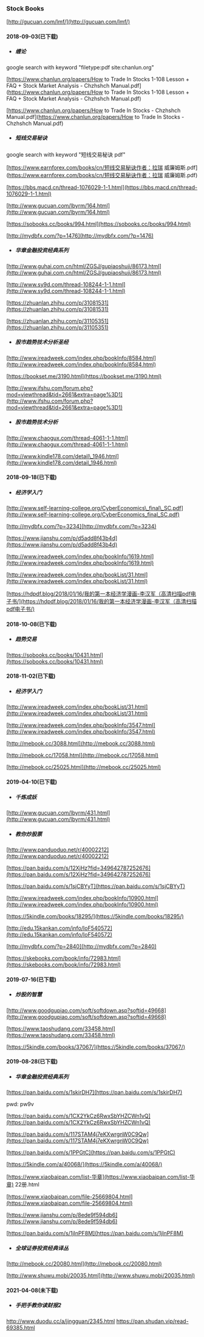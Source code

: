 ### Stock Books

[http://gucuan.com/lmf/](http://gucuan.com/lmf/)

#### 2018-09-03\(已下载\)

* ##### 缠论

google search with keyword "filetype:pdf site:chanlun.org"

[https://www.chanlun.org/papers/How to Trade In Stocks 1-108 Lesson + FAQ + Stock Market Analysis - Chzhshch Manual.pdf](https://www.chanlun.org/papers/How to Trade In Stocks 1-108 Lesson + FAQ + Stock Market Analysis - Chzhshch Manual.pdf)

[https://www.chanlun.org/papers/How to Trade In Stocks - Chzhshch Manual.pdf](https://www.chanlun.org/papers/How to Trade In Stocks - Chzhshch Manual.pdf)

* ##### 短线交易秘诀

google search with keyword "短线交易秘诀 pdf"

[https://www.earnforex.com/books/cn/短线交易秘诀作者：拉瑞 威廉姆斯.pdf](https://www.earnforex.com/books/cn/短线交易秘诀作者：拉瑞 威廉姆斯.pdf)

[https://bbs.macd.cn/thread-1076029-1-1.html](https://bbs.macd.cn/thread-1076029-1-1.html)

[http://www.gucuan.com/lbyrm/164.html](http://www.gucuan.com/lbyrm/164.html)

[https://sobooks.cc/books/994.html](https://sobooks.cc/books/994.html)

[http://mydbfx.com/?p=1476](http://mydbfx.com/?p=1476)

* ##### 华章金融投资经典系列

[http://www.guhai.com.cn/html/ZGSJ/gupiaoshuji/86173.html](http://www.guhai.com.cn/html/ZGSJ/gupiaoshuji/86173.html)

[http://www.sy9d.com/thread-108244-1-1.html](http://www.sy9d.com/thread-108244-1-1.html)

[https://zhuanlan.zhihu.com/p/31081531](https://zhuanlan.zhihu.com/p/31081531)

[https://zhuanlan.zhihu.com/p/31105351](https://zhuanlan.zhihu.com/p/31105351)

* ##### 股市趋势技术分析圣经

[http://www.ireadweek.com/index.php/bookInfo/8584.html](http://www.ireadweek.com/index.php/bookInfo/8584.html)

[https://bookset.me/3190.html](https://bookset.me/3190.html)

[http://www.ifshu.com/forum.php?mod=viewthread&tid=2661&extra=page%3D1](http://www.ifshu.com/forum.php?mod=viewthread&tid=2661&extra=page%3D1)

* ##### 股市趋势技术分析

[http://www.chaogux.com/thread-4061-1-1.html](http://www.chaogux.com/thread-4061-1-1.html)

[http://www.kindle178.com/detail\_1946.html](http://www.kindle178.com/detail_1946.html)

#### 2018-09-18\(已下载\)

* ##### 经济学入门

[http://www.self-learning-college.org/CyberEconomics\_final\_SC.pdf](http://www.self-learning-college.org/CyberEconomics_final_SC.pdf)

[http://mydbfx.com/?p=3234](http://mydbfx.com/?p=3234)

[https://www.jianshu.com/p/d5add8f43b4d](https://www.jianshu.com/p/d5add8f43b4d)

[http://www.ireadweek.com/index.php/bookInfo/1619.html](http://www.ireadweek.com/index.php/bookInfo/1619.html)

[http://www.ireadweek.com/index.php/bookList/31.html](http://www.ireadweek.com/index.php/bookList/31.html)

[https://hdpdf.blog/2018/01/16/我的第一本经济学漫画-李汉军（高清扫描pdf电子书/](https://hdpdf.blog/2018/01/16/我的第一本经济学漫画-李汉军（高清扫描pdf电子书/)

#### 2018-10-08\(已下载\)

* ##### 趋势交易

[https://sobooks.cc/books/10431.html](https://sobooks.cc/books/10431.html)

#### 2018-11-02\(已下载\)

* ##### 经济学入门

[http://www.ireadweek.com/index.php/bookList/31.html](http://www.ireadweek.com/index.php/bookList/31.html)

[http://www.ireadweek.com/index.php/bookInfo/3547.html](http://www.ireadweek.com/index.php/bookInfo/3547.html)

[http://mebook.cc/3088.html](http://mebook.cc/3088.html)

[http://mebook.cc/17058.html](http://mebook.cc/17058.html)

[http://mebook.cc/25025.html](http://mebook.cc/25025.html)

#### 2019-04-10\(已下载\)

* ##### 千炼成妖

[http://www.gucuan.com/lbyrm/431.html](http://www.gucuan.com/lbyrm/431.html)

* ##### 教你炒股票

[http://www.panduoduo.net/r/40002212](http://www.panduoduo.net/r/40002212)

[https://pan.baidu.com/s/12XjHz?fid=349642787252676](https://pan.baidu.com/s/12XjHz?fid=349642787252676)

[https://pan.baidu.com/s/1sjCBYyT](https://pan.baidu.com/s/1sjCBYyT)

[http://www.ireadweek.com/index.php/bookInfo/10900.html](http://www.ireadweek.com/index.php/bookInfo/10900.html)

[https://5kindle.com/books/18295/](https://5kindle.com/books/18295/)

[http://edu.15kankan.com/info/IoF540572](http://edu.15kankan.com/info/IoF540572)

[http://mydbfx.com/?p=2840](http://mydbfx.com/?p=2840)

[https://skebooks.com/book/info/72983.html](https://skebooks.com/book/info/72983.html)

#### 2019-07-16\(已下载\)

* ##### 炒股的智慧

[http://www.goodgupiao.com/soft/softdown.asp?softid=49668](http://www.goodgupiao.com/soft/softdown.asp?softid=49668)

[https://www.taoshudang.com/33458.html](https://www.taoshudang.com/33458.html)

[https://5kindle.com/books/37067/](https://5kindle.com/books/37067/)

#### 2019-08-28\(已下载\)

* ##### 华章金融投资经典系列

[https://pan.baidu.com/s/1skirDH7](https://pan.baidu.com/s/1skirDH7)

pwd: pw9v

[https://pan.baidu.com/s/1CX2YkCz6RwxSbYHZCWn1vQ](https://pan.baidu.com/s/1CX2YkCz6RwxSbYHZCWn1vQ)

[https://pan.baidu.com/s/117STAM4j7eKXwrgnW0C9Qw](https://pan.baidu.com/s/117STAM4j7eKXwrgnW0C9Qw)

[https://pan.baidu.com/s/1PPGtC](https://pan.baidu.com/s/1PPGtC)

[https://5kindle.com/a/40068/](https://5kindle.com/a/40068/)

[https://www.xiaobaipan.com/list-华章](https://www.xiaobaipan.com/list-华章) 22册.html

[https://www.xiaobaipan.com/file-25669804.html](https://www.xiaobaipan.com/file-25669804.html)

[https://www.jianshu.com/p/8ede9f594db6](https://www.jianshu.com/p/8ede9f594db6)

[https://pan.baidu.com/s/1jInPF8M](https://pan.baidu.com/s/1jInPF8M)

* ##### 全球证券投资经典译丛

[http://mebook.cc/20080.html](http://mebook.cc/20080.html)

[http://www.shuwu.mobi/20035.html](http://www.shuwu.mobi/20035.html)

#### 2021-04-08\(未下载\)

* ##### 手把手教你读财报2
http://www.duodu.cc/a/jingguan/2345.html
https://pan.shudan.vip/read-69385.html
